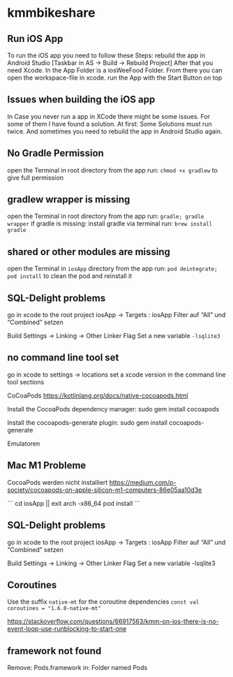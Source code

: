 # kmmbikeshare

## Run iOS App

To run the iOS app you need to follow these Steps: rebuild the app in
Android Studio \[Taskbar in AS → Build → Rebuild Project\] After that
you need Xcode. In the App Folder is a iosWeeFood Folder. From there you
can open the workspace-file in xcode. run the App with the Start Button
on top

## Issues when building the iOS app

In Case you never run a app in XCode there might be some issues. For
some of them I have found a solution. At first: Some Solutions must run
twice. And sometimes you need to rebuild the app in Android Studio
again.

## No Gradle Permission

open the Terminal in root directory from the app run: `chmod +x gradlew`
to give full permission

## gradlew wrapper is missing

open the Terminal in root directory from the app run:
`gradle; gradle wrapper` if gradle is missing: install gradle via
terminal run: `brew install gradle`

## shared or other modules are missing

open the Terminal in `iosApp` directory from the app run:
`pod deintegrate; pod install` to clean the pod and reinstall it

## SQL-Delight problems

go in xcode to the root project iosApp → Targets : iosApp Filter auf
“All” und “Combined” setzen

Build Settings → Linking → Other Linker Flag Set a new variable
`-lsqlite3`

## no command line tool set

go in xcode to settings → locations set a xcode version in the command
line tool sections

CoCoaPods <https://kotlinlang.org/docs/native-cocoapods.html>

Install the CocoaPods dependency manager: sudo gem install cocoapods

Install the cocoapods-generate plugin: sudo gem install
cocoapods-generate

Emulatoren

## Mac M1 Probleme

CocoaPods werden nicht installiert
<https://medium.com/p-society/cocoapods-on-apple-silicon-m1-computers-86e05aa10d3e>

\`\`\` cd iosApp || exit arch -x86\_64 pod install \`\`\`

## SQL-Delight problems

go in xcode to the root project iosApp → Targets : iosApp Filter auf
“All” und “Combined” setzen

Build Settings → Linking → Other Linker Flag Set a new variable
-lsqlite3

## Coroutines

Use the suffix `native-mt` for the coroutine dependencies
`const val coroutines = "1.6.0-native-mt"`

<https://stackoverflow.com/questions/66917563/kmm-on-ios-there-is-no-event-loop-use-runblocking-to-start-one>

## framework not found 
Remove: Pods.framework in: Folder named Pods

